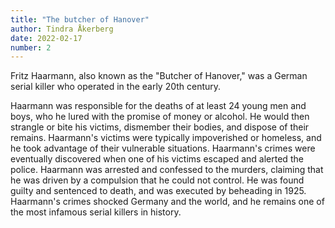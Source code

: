 ```yaml
---
title: "The butcher of Hanover"
author: Tindra Åkerberg
date: 2022-02-17
number: 2
---
```

Fritz Haarmann, also known as the "Butcher of Hanover," was a German serial killer who operated in the early 20th century.
<!--more-->
 Haarmann was responsible for the deaths of at least 24 young men and boys, who he lured with the promise of money or alcohol. He would then strangle or bite his victims, dismember their bodies, and dispose of their remains. Haarmann's victims were typically impoverished or homeless, and he took advantage of their vulnerable situations. Haarmann's crimes were eventually discovered when one of his victims escaped and alerted the police. Haarmann was arrested and confessed to the murders, claiming that he was driven by a compulsion that he could not control. He was found guilty and sentenced to death, and was executed by beheading in 1925. Haarmann's crimes shocked Germany and the world, and he remains one of the most infamous serial killers in history.
<!--more-->
